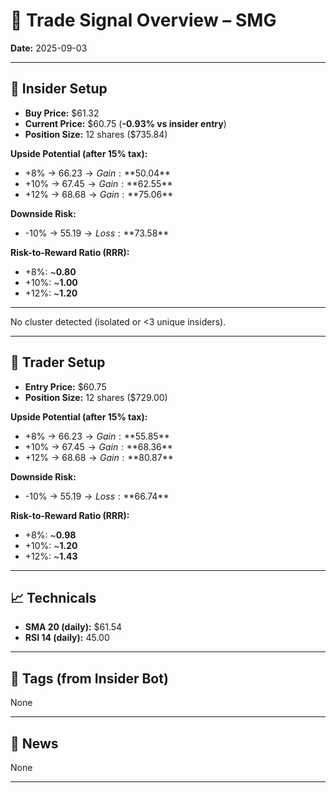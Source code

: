 
# 📝 Trade Signal Overview – SMG

**Date:** 2025-09-03

---

## 👤 Insider Setup
- **Buy Price:** $61.32
- **Current Price:** $60.75 (**-0.93% vs insider entry**)
- **Position Size:** 12 shares ($735.84)

**Upside Potential (after 15% tax):**
- +8% → $66.23 → Gain: **$50.04**
- +10% → $67.45 → Gain: **$62.55**
- +12% → $68.68 → Gain: **$75.06**

**Downside Risk:**
- -10% → $55.19 → Loss: **$73.58**

**Risk-to-Reward Ratio (RRR):**
- +8%: ~**0.80**
- +10%: ~**1.00**
- +12%: ~**1.20**

---

No cluster detected (isolated or <3 unique insiders).

---

## 💸 Trader Setup
- **Entry Price:** $60.75
- **Position Size:** 12 shares ($729.00)

**Upside Potential (after 15% tax):**
- +8% → $66.23 → Gain: **$55.85**
- +10% → $67.45 → Gain: **$68.36**
- +12% → $68.68 → Gain: **$80.87**

**Downside Risk:**
- -10% → $55.19 → Loss: **$66.74**

**Risk-to-Reward Ratio (RRR):**
- +8%: ~**0.98**
- +10%: ~**1.20**
- +12%: ~**1.43**

---

## 📈 Technicals
- **SMA 20 (daily):** $61.54
- **RSI 14 (daily):** 45.00

---

## 🧩 Tags (from Insider Bot)
None

---

## 📢 News
None

---

